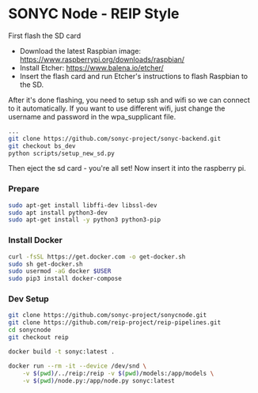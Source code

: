 # SONYC Node - REIP Style

First flash the SD card
 - Download the latest Raspbian image: https://www.raspberrypi.org/downloads/raspbian/
 - Install Etcher: https://www.balena.io/etcher/
 - Insert the flash card and run Etcher's instructions to flash Raspbian to the SD.

After it's done flashing, you need to setup ssh and wifi so we can connect to it automatically. If you want to use different wifi, just change the username and password in the wpa_supplicant file.
```bash
...
git clone https://github.com/sonyc-project/sonyc-backend.git
git checkout bs_dev
python scripts/setup_new_sd.py
```

Then eject the sd card - you're all set! Now insert it into the raspberry pi.

### Prepare

```bash
sudo apt-get install libffi-dev libssl-dev
sudo apt install python3-dev
sudo apt-get install -y python3 python3-pip
```

### Install Docker
```bash
curl -fsSL https://get.docker.com -o get-docker.sh
sudo sh get-docker.sh
sudo usermod -aG docker $USER
sudo pip3 install docker-compose
```

### Dev Setup
```bash
git clone https://github.com/sonyc-project/sonycnode.git
git clone https://github.com/reip-project/reip-pipelines.git
cd sonycnode
git checkout reip

docker build -t sonyc:latest .

docker run --rm -it --device /dev/snd \
    -v $(pwd)/../reip:/reip -v $(pwd)/models:/app/models \
    -v $(pwd)/node.py:/app/node.py sonyc:latest
```
